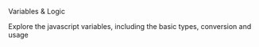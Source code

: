 Variables & Logic

Explore the javascript variables, including the basic types, conversion and usage
